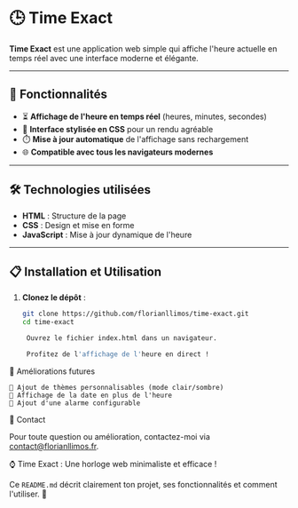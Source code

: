 # 🕒 Time Exact

**Time Exact** est une application web simple qui affiche l'heure actuelle en temps réel avec une interface moderne et élégante.

---

## 🚀 Fonctionnalités

- ⏳ **Affichage de l'heure en temps réel** (heures, minutes, secondes)
- 🎨 **Interface stylisée en CSS** pour un rendu agréable
- ⏱️ **Mise à jour automatique** de l'affichage sans rechargement
- 🌐 **Compatible avec tous les navigateurs modernes**

---

## 🛠️ Technologies utilisées

- **HTML** : Structure de la page
- **CSS** : Design et mise en forme
- **JavaScript** : Mise à jour dynamique de l'heure

---

## 📋 Installation et Utilisation

1. **Clonez le dépôt** :
   ```bash
   git clone https://github.com/florianllimos/time-exact.git
   cd time-exact

    Ouvrez le fichier index.html dans un navigateur.

    Profitez de l'affichage de l'heure en direct !

🎯 Améliorations futures

    🎨 Ajout de thèmes personnalisables (mode clair/sombre)
    📅 Affichage de la date en plus de l'heure
    🔔 Ajout d'une alarme configurable

📧 Contact

Pour toute question ou amélioration, contactez-moi via contact@florianllimos.fr.

⌚ Time Exact : Une horloge web minimaliste et efficace !


Ce `README.md` décrit clairement ton projet, ses fonctionnalités et comment l'utiliser. 🚀
